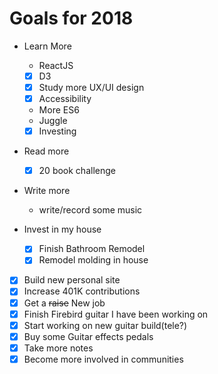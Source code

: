 # Goals for 2018
- Learn More  
  - ReactJS  
  - [x] D3  
  - [x] Study more UX/UI design  
  - [x] Accessibility  
  - More ES6  
  - Juggle  
  - [x] Investing  

- Read more  
  - [x] 20 book challenge  

- Write more  
  - write/record some music  

- Invest in my house  
  - [x] Finish Bathroom Remodel  
  - [x] Remodel molding in house  

- [x] Build new personal site  
- [x] Increase 401K contributions  
- [x] Get a ~~raise~~ New job  
- [x] Finish Firebird guitar I have been working on  
- [x] Start working on new guitar build(tele?)  
- [x] Buy some Guitar effects pedals  
- [x] Take more notes  
- [x] Become more involved in communities  
